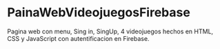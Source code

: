 # PainaWebVideojuegosFirebase
Pagina web con menu, Sing in, SingUp, 4 videojuegos hechos en HTML, CSS y JavaScript con autentificacion en Firebase.
